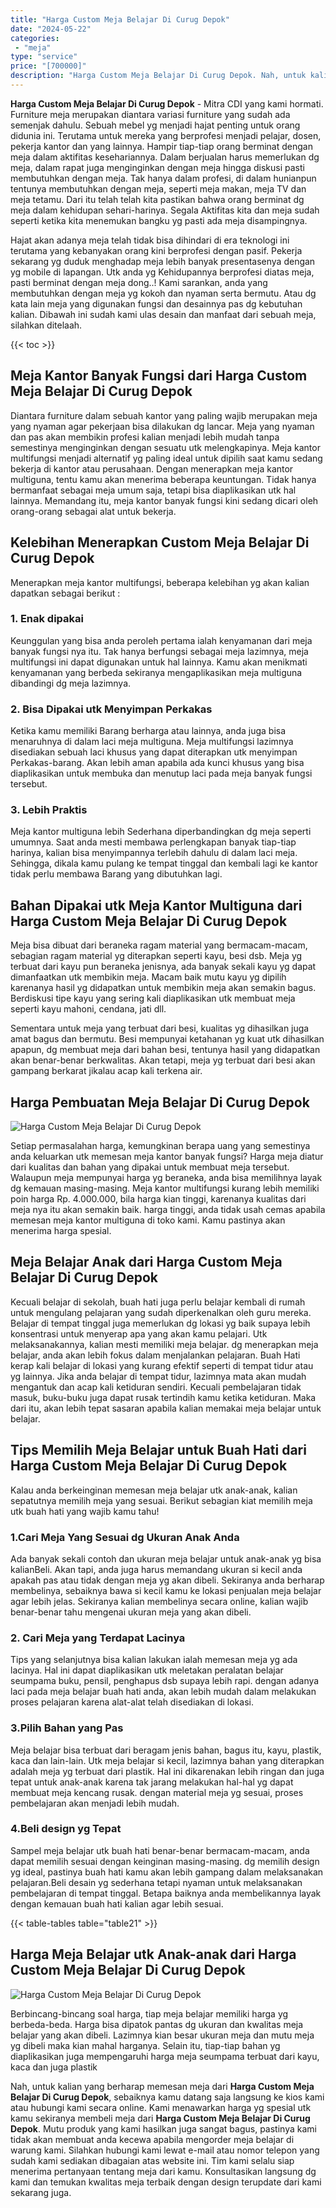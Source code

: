 ```yaml
---
title: "Harga Custom Meja Belajar Di Curug Depok"
date: "2024-05-22"
categories:
 - "meja"
type: "service"
price: "[700000]"
description: "Harga Custom Meja Belajar Di Curug Depok. Nah, untuk kalian yang berharap memesan meja dari **Harga Custom Meja Belajar Di Curug Depok**, sebaiknya kamu data..."
---
```


**Harga Custom Meja Belajar Di Curug Depok** - Mitra CDI yang kami hormati. Furniture meja merupakan diantara variasi furniture yang sudah ada semenjak dahulu. Sebuah mebel yg menjadi hajat penting untuk orang didunia ini. Terutama untuk mereka yang berprofesi menjadi pelajar, dosen, pekerja kantor dan yang lainnya. Hampir tiap-tiap orang berminat dengan meja dalam aktifitas kesehariannya. Dalam berjualan harus memerlukan dg meja, dalam rapat juga menginginkan dengan meja hingga diskusi pasti membutuhkan dengan meja. Tak hanya dalam profesi, di dalam hunianpun tentunya membutuhkan dengan meja, seperti meja makan, meja TV dan meja tetamu. Dari itu telah telah kita pastikan bahwa orang berminat dg meja dalam kehidupan sehari-harinya. Segala Aktifitas kita dan meja sudah seperti ketika kita menemukan bangku yg pasti ada meja disampingnya.

Hajat akan adanya meja telah tidak bisa dihindari di era teknologi ini terutama yang kebanyakan orang kini berprofesi dengan pasif. Pekerja sekarang yg duduk menghadap meja lebih banyak presentasenya dengan yg mobile di lapangan. Utk anda yg Kehidupannya berprofesi diatas meja, pasti berminat dengan meja dong..! Kami sarankan, anda yang membutuhkan dengan meja yg kokoh dan nyaman serta bermutu. Atau dg kata lain meja yang digunakan fungsi dan desainnya pas dg kebutuhan kalian. Dibawah ini sudah kami ulas desain dan manfaat dari sebuah meja, silahkan ditelaah.

{{< toc >}}

## Meja Kantor Banyak Fungsi dari Harga Custom Meja Belajar Di Curug Depok

Diantara furniture dalam sebuah kantor yang paling wajib merupakan meja yang nyaman agar pekerjaan bisa dilakukan dg lancar. Meja yang nyaman dan pas akan membikin profesi kalian menjadi lebih mudah tanpa semestinya menginginkan dengan sesuatu utk melengkapinya. Meja kantor multifungsi menjadi alternatif yg paling ideal untuk dipilih saat kamu sedang bekerja di kantor atau perusahaan. Dengan menerapkan meja kantor multiguna, tentu kamu akan menerima beberapa keuntungan. Tidak hanya bermanfaat sebagai meja umum saja, tetapi bisa diaplikasikan utk hal lainnya. Memandang itu, meja kantor banyak fungsi kini sedang dicari oleh orang-orang sebagai alat untuk bekerja.

## Kelebihan Menerapkan Custom Meja Belajar Di Curug Depok

Menerapkan meja kantor multifungsi, beberapa kelebihan yg akan kalian dapatkan sebagai berikut :

### 1\. Enak dipakai

Keunggulan yang bisa anda peroleh pertama ialah kenyamanan dari meja banyak fungsi nya itu. Tak hanya berfungsi sebagai meja lazimnya, meja multifungsi ini dapat digunakan untuk hal lainnya. Kamu akan menikmati kenyamanan yang berbeda sekiranya mengaplikasikan meja multiguna dibandingi dg meja lazimnya.

### 2\. Bisa Dipakai utk Menyimpan Perkakas

Ketika kamu memiliki Barang berharga atau lainnya, anda juga bisa menaruhnya di dalam laci meja multiguna. Meja multifungsi lazimnya disediakan sebuah laci khusus yang dapat diterapkan utk menyimpan Perkakas-barang. Akan lebih aman apabila ada kunci khusus yang bisa diaplikasikan untuk membuka dan menutup laci pada meja banyak fungsi tersebut.

### 3\. Lebih Praktis

Meja kantor multiguna lebih Sederhana diperbandingkan dg meja seperti umumnya. Saat anda mesti membawa perlengkapan banyak tiap-tiap harinya, kalian bisa menyimpannya terlebih dahulu di dalam laci meja. Sehingga, dikala kamu pulang ke tempat tinggal dan kembali lagi ke kantor tidak perlu membawa Barang yang dibutuhkan lagi.

## Bahan Dipakai utk Meja Kantor Multiguna dari Harga Custom Meja Belajar Di Curug Depok

Meja bisa dibuat dari beraneka ragam material yang bermacam-macam, sebagian ragam material yg diterapkan seperti kayu, besi dsb. Meja yg terbuat dari kayu pun beraneka jenisnya, ada banyak sekali kayu yg dapat dimanfaatkan utk membikin meja. Macam baik mutu kayu yg dipilih karenanya hasil yg didapatkan untuk membikin meja akan semakin bagus. Berdiskusi tipe kayu yang sering kali diaplikasikan utk membuat meja seperti kayu mahoni, cendana, jati dll.

Sementara untuk meja yang terbuat dari besi, kualitas yg dihasilkan juga amat bagus dan bermutu. Besi mempunyai ketahanan yg kuat utk dihasilkan apapun, dg membuat meja dari bahan besi, tentunya hasil yang didapatkan akan benar-benar berkwalitas. Akan tetapi, meja yg terbuat dari besi akan gampang berkarat jikalau acap kali terkena air.

## Harga Pembuatan Meja Belajar Di Curug Depok

![Harga Custom Meja Belajar Di Curug Depok](/images/meja/meja-dewasa-005.jpg)

Setiap permasalahan harga, kemungkinan berapa uang yang semestinya anda keluarkan utk memesan meja kantor banyak fungsi? Harga meja diatur dari kualitas dan bahan yang dipakai untuk membuat meja tersebut. Walaupun meja mempunyai harga yg beraneka, anda bisa memilihnya layak dg kemauan masing-masing. Meja kantor multifungsi kurang lebih memiliki poin harga Rp. 4.000.000, bila harga kian tinggi, karenanya kualitas dari meja nya itu akan semakin baik. harga tinggi, anda tidak usah cemas apabila memesan meja kantor multiguna di toko kami. Kamu pastinya akan menerima harga spesial.

## Meja Belajar Anak dari Harga Custom Meja Belajar Di Curug Depok

Kecuali belajar di sekolah, buah hati juga perlu belajar kembali di rumah untuk mengulang pelajaran yang sudah diperkenalkan oleh guru mereka. Belajar di tempat tinggal juga memerlukan dg lokasi yg baik supaya lebih konsentrasi untuk menyerap apa yang akan kamu pelajari. Utk melaksanakannya, kalian mesti memiliki meja belajar. dg menerapkan meja belajar, anda akan lebih fokus dalam menjalankan pelajaran. Buah Hati kerap kali belajar di lokasi yang kurang efektif seperti di tempat tidur atau yg lainnya. Jika anda belajar di tempat tidur, lazimnya mata akan mudah mengantuk dan acap kali ketiduran sendiri. Kecuali pembelajaran tidak masuk, buku-buku juga dapat rusak tertindih kamu ketika ketiduran. Maka dari itu, akan lebih tepat sasaran apabila kalian memakai meja belajar untuk belajar.

## Tips Memilih Meja Belajar untuk Buah Hati dari Harga Custom Meja Belajar Di Curug Depok

Kalau anda berkeinginan memesan meja belajar utk anak-anak, kalian sepatutnya memilih meja yang sesuai. Berikut sebagian kiat memilih meja utk buah hati yang wajib kamu tahu!

### 1.Cari Meja Yang Sesuai dg Ukuran Anak Anda

Ada banyak sekali contoh dan ukuran meja belajar untuk anak-anak yg bisa kalianBeli. Akan tapi, anda juga harus memandang ukuran si kecil anda apakah pas atau tidak dengan meja yg akan dibeli. Sekiranya anda berharap membelinya, sebaiknya bawa si kecil kamu ke lokasi penjualan meja belajar agar lebih jelas. Sekiranya kalian membelinya secara online, kalian wajib benar-benar tahu mengenai ukuran meja yang akan dibeli.

### 2\. Cari Meja yang Terdapat Lacinya

Tips yang selanjutnya bisa kalian lakukan ialah memesan meja yg ada lacinya. Hal ini dapat diaplikasikan utk meletakan peralatan belajar seumpama buku, pensil, penghapus dsb supaya lebih rapi. dengan adanya laci pada meja belajar buah hati anda, akan lebih mudah dalam melakukan proses pelajaran karena alat-alat telah disediakan di lokasi.

### 3.Pilih Bahan yang Pas

Meja belajar bisa terbuat dari beragam jenis bahan, bagus itu, kayu, plastik, kaca dan lain-lain. Utk meja belajar si kecil, lazimnya bahan yang diterapkan adalah meja yg terbuat dari plastik. Hal ini dikarenakan lebih ringan dan juga tepat untuk anak-anak karena tak jarang melakukan hal-hal yg dapat membuat meja kencang rusak. dengan material meja yg sesuai, proses pembelajaran akan menjadi lebih mudah.

### 4.Beli design yg Tepat

Sampel meja belajar utk buah hati benar-benar bermacam-macam, anda dapat memilih sesuai dengan keinginan masing-masing. dg memilih design yg ideal, pastinya buah hati kamu akan lebih gampang dalam melaksanakan pelajaran.Beli desain yg sederhana tetapi nyaman untuk melaksanakan pembelajaran di tempat tinggal. Betapa baiknya anda membelikannya layak dengan kemauan buah hati kalian agar lebih sesuai.

{{< table-tables table="table21" >}}

## Harga Meja Belajar utk Anak-anak dari Harga Custom Meja Belajar Di Curug Depok

![Harga Custom Meja Belajar Di Curug Depok](/images/meja/meja-anak-006.jpg)

Berbincang-bincang soal harga, tiap meja belajar memiliki harga yg berbeda-beda. Harga bisa dipatok pantas dg ukuran dan kwalitas meja belajar yang akan dibeli. Lazimnya kian besar ukuran meja dan mutu meja yg dibeli maka kian mahal harganya. Selain itu, tiap-tiap bahan yg diaplikasikan juga mempengaruhi harga meja seumpama terbuat dari kayu, kaca dan juga plastik

Nah, untuk kalian yang berharap memesan meja dari **Harga Custom Meja Belajar Di Curug Depok**, sebaiknya kamu datang saja langsung ke kios kami atau hubungi kami secara online. Kami menawarkan harga yg spesial utk kamu sekiranya membeli meja dari **Harga Custom Meja Belajar Di Curug Depok**. Mutu produk yang kami hasilkan juga sangat bagus, pastinya kami tidak akan membuat anda kecewa apabila mengorder meja belajar di warung kami. Silahkan hubungi kami lewat e-mail atau nomor telepon yang sudah kami sediakan dibagaian atas website ini. Tim kami selalu siap menerima pertanyaan tentang meja dari kamu. Konsultasikan langsung dg kami dan temukan kwalitas meja terbaik dengan design terupdate dari kami sekarang juga.

